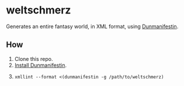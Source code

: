 # weltschmerz

Generates an entire fantasy world, in XML format, using [Dunmanifestin](https://github.com/gavmor/dunmanifestin).

## How

1. Clone this repo.
1. [Install Dunmanifestin](https://github.com/gavmor/dunmanifestin).
1. ```
   xmllint --format <(dunmanifestin -g /path/to/weltschmerz)
   ```
